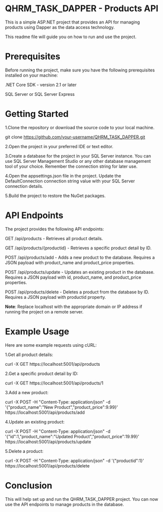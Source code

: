 # QHRM_TASK_DAPPER - Products API

This is a simple ASP.NET project that provides an API for managing products using Dapper as the data access technology. 

This readme file will guide you on how to run and use the project.

# Prerequisites
Before running the project, make sure you have the following prerequisites installed on your machine:

.NET Core SDK - version 2.1 or later

SQL Server or SQL Server Express

# Getting Started
1.Clone the repository or download the source code to your local machine.

  git clone https://github.com/your-username/QHRM_TASK_DAPPER.git
  
2.Open the project in your preferred IDE or text editor.

3.Create a database for the project in your SQL Server instance. You can use SQL Server Management Studio or any other database management tool of your choice. Remember the connection string for later use.

4.Open the appsettings.json file in the project. Update the DefaultConnection connection string value with your SQL Server connection details.

5.Build the project to restore the NuGet packages.

# API Endpoints
The project provides the following API endpoints:

GET /api/products - Retrieves all product details.

GET /api/products/{productid} - Retrieves a specific product detail by ID.

POST /api/products/add - Adds a new product to the database. Requires a JSON payload with product_name and product_price properties.

POST /api/products/update - Updates an existing product in the database. Requires a JSON payload with id, product_name, and product_price properties.

POST /api/products/delete - Deletes a product from the database by ID. Requires a JSON payload with productid property.

**Note**: Replace localhost with the appropriate domain or IP address if running the project on a remote server.

# Example Usage
Here are some example requests using cURL:

1.Get all product details:

curl -X GET https://localhost:5001/api/products


2.Get a specific product detail by ID:

curl -X GET https://localhost:5001/api/products/1

3.Add a new product:

curl -X POST -H "Content-Type: application/json" -d '{"product_name":"New Product","product_price":9.99}' https://localhost:5001/api/products/add


4.Update an existing product:

curl -X POST -H "Content-Type: application/json" -d '{"id":1,"product_name":"Updated Product","product_price":19.99}' https://localhost:5001/api/products/update

5.Delete a product:

curl -X POST -H "Content-Type: application/json" -d '{"productid":1}' https://localhost:5001/api/products/delete


# Conclusion
This will help set up and run the QHRM_TASK_DAPPER project. You can now use the API endpoints to manage products in the database.
